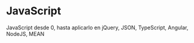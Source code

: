 # JavaScript
JavaScript desde 0, hasta aplicarlo en jQuery, JSON, TypeScript, Angular, NodeJS, MEAN
